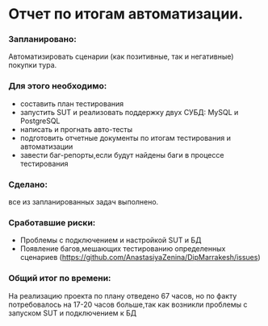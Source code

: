 # Отчет по итогам автоматизации.

### Запланировано:

Автоматизировать сценарии (как позитивные, так и негативные) покупки тура.

### Для этого необходимо:
- составить план тестирования
- запустить SUT и реализовать поддержку двух СУБД: MySQL и PostgreSQL
- написать и прогнать авто-тесты
- подготовить отчетные документы по итогам тестирования и автоматизации
- завести баг-репорты,если будут найдены баги в процессе тестирования

### Сделано: 
все из запланированных задач выполнено.

### Сработавшие риски:
- Проблемы с подключением и настройкой SUT и БД
- Появление багов,мешающих тестированию определенных сценариев (https://github.com/AnastasiyaZenina/DipMarrakesh/issues)

### Общий итог по времени:

На реализацию проекта по плану отведено 67 часов, но по факту потребовалось на 17-20 часов больше,так как возникли проблемы с запуском SUT и подключением к БД
